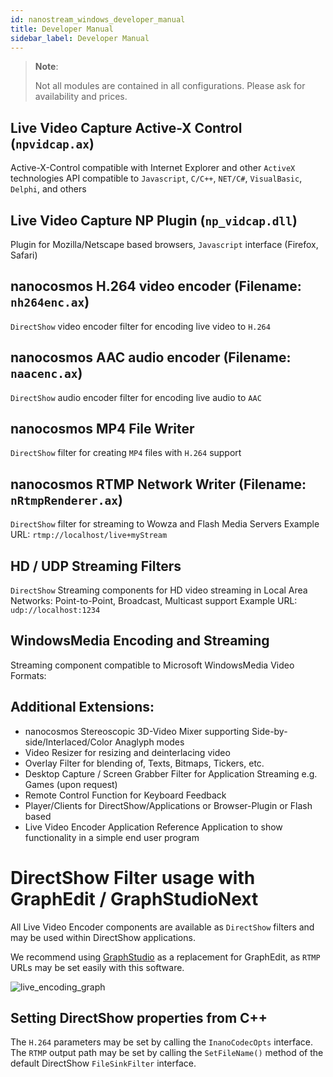 ```yaml
---
id: nanostream_windows_developer_manual
title: Developer Manual
sidebar_label: Developer Manual
---
```


> **Note**: 
>
> Not all modules are contained in all configurations. Please ask for availability and prices.

## Live Video Capture Active-X Control (`npvidcap.ax`)
Active-X-Control compatible with Internet Explorer and other `ActiveX` technologies
API compatible to `Javascript`, `C/C++`, `NET/C#`, `VisualBasic`, `Delphi`, and others

## Live Video Capture NP Plugin (`np_vidcap.dll`)
Plugin for Mozilla/Netscape based browsers, `Javascript` interface (Firefox, Safari)

## nanocosmos H.264 video encoder (Filename: `nh264enc.ax`)
`DirectShow` video encoder filter for encoding live video to `H.264`

## nanocosmos AAC audio encoder (Filename: `naacenc.ax`)
`DirectShow` audio encoder filter for encoding live audio to `AAC`

## nanocosmos MP4 File Writer
`DirectShow` filter for creating `MP4` files with `H.264` support

## nanocosmos RTMP Network Writer (Filename: `nRtmpRenderer.ax`)
`DirectShow` filter for streaming to Wowza and Flash Media Servers
Example URL: `rtmp://localhost/live+myStream`

## HD / UDP Streaming Filters
`DirectShow` Streaming components for HD video streaming in Local Area Networks:
Point-to-Point, Broadcast, Multicast support
Example URL: `udp://localhost:1234`

## WindowsMedia Encoding and Streaming
Streaming component compatible to Microsoft WindowsMedia Video Formats:

## Additional Extensions:
- nanocosmos Stereoscopic 3D-Video Mixer supporting Side-by-side/Interlaced/Color Anaglyph
modes
- Video Resizer for resizing and deinterlacing video
- Overlay Filter for blending of, Texts, Bitmaps, Tickers, etc.
- Desktop Capture / Screen Grabber Filter for Application Streaming e.g. Games (upon request)
- Remote Control Function for Keyboard Feedback
- Player/Clients for DirectShow/Applications or Browser-Plugin or Flash based
- Live Video Encoder Application
Reference Application to show functionality in a simple end user program

# DirectShow Filter usage with GraphEdit / GraphStudioNext
All Live Video Encoder components are available as `DirectShow` filters and may be used within DirectShow applications.

We recommend using [GraphStudio](https://code.google.com/p/graph-studio-next/ ) as a replacement for GraphEdit, as `RTMP` URLs may be set easily with this software.


![live_encoding_graph](img/windows_developer_manual_graph_studio.png)
## Setting DirectShow properties from C++
The `H.264` parameters may be set by calling the `InanoCodecOpts` interface. The `RTMP` output path may be set by calling the `SetFileName()` method of the default DirectShow `FileSinkFilter` interface.
